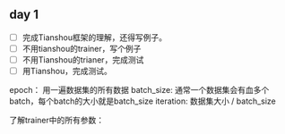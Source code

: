 ## day 1 

- [ ] 完成Tianshou框架的理解，还得写例子。
- [ ] 不用tianshou的trainer，写个例子
- [ ] 不用Tianshou的trianer，完成测试
- [ ] 用Tianshou，完成测试。

epoch： 用一遍数据集的所有数据
batch_size: 通常一个数据集会有血多个batch，每个batch的大小就是batch_size
iteration: 数据集大小 / batch_size

了解trainer中的所有参数：